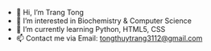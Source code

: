 - 👋 Hi, I’m Trang Tong
- 👀 I’m interested in Biochemistry & Computer Science
- 🌱 I’m currently learning Python, HTML5, CSS
- 📫 Contact me via Email: tongthuytrang3112@gmail.com

<!---
jeannietong/jeannietong is a ✨ special ✨ repository because its `README.md` (this file) appears on your GitHub profile.
You can click the Preview link to take a look at your changes.
--->
